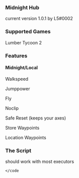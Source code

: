 ### Midnight Hub

current version 1.0.1
by L5#0002

### Supported Games

Lumber Tycoon 2

### Features

#### Midnight/Local

Walkspeed

Jumppower

Fly

Noclip

Safe Reset (keeps your axes)

Store Waypoints

Location Waypoints

### The Script

should work with most executors

<code></code

